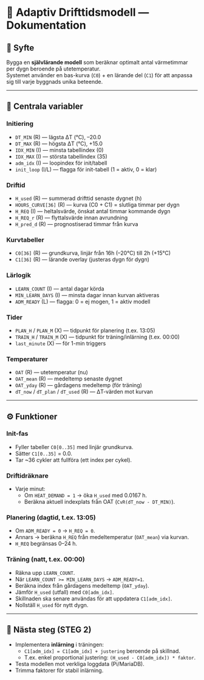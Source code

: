
# 📘 Adaptiv Drifttidsmodell — Dokumentation

## 🎯 Syfte
Bygga en **självlärande modell** som beräknar optimalt antal värmetimmar per dygn beroende på utetemperatur.  
Systemet använder en bas-kurva (`C0`) + en lärande del (`C1`) för att anpassa sig till varje byggnads unika beteende.

---

## 🔑 Centrala variabler

### Initiering
- `DT_MIN` (R) — lägsta ΔT (°C), –20.0  
- `DT_MAX` (R) — högsta ΔT (°C), +15.0  
- `IDX_MIN` (I) — minsta tabellindex (0)  
- `IDX_MAX` (I) — största tabellindex (35)  
- `adm_idx` (I) — loopindex för init/tabell  
- `init_loop` (I/L) — flagga för init-tabell (1 = aktiv, 0 = klar)  

### Driftid
- `H_used` (R) — summerad drifttid senaste dygnet (h)  
- `HOURS_CURVE[36]` (R) — kurva (C0 + C1) = slutliga timmar per dygn  
- `H_REQ` (I) — heltalsvärde, önskat antal timmar kommande dygn  
- `H_REQ_r` (R) — flyttalsvärde innan avrundning  
- `H_pred_d` (R) — prognostiserad timmar från kurva  

### Kurvtabeller
- `C0[36]` (R) — grundkurva, linjär från 16h (–20°C) till 2h (+15°C)  
- `C1[36]` (R) — lärande overlay (justeras dygn för dygn)  

### Lärlogik
- `LEARN_COUNT` (I) — antal dagar körda  
- `MIN_LEARN_DAYS` (I) — minsta dagar innan kurvan aktiveras  
- `ADM_READY` (L) — flagga: 0 = ej mogen, 1 = aktiv modell  

### Tider
- `PLAN_H` / `PLAN_M` (X) — tidpunkt för planering (t.ex. 13:05)  
- `TRAIN_H` / `TRAIN_M` (X) — tidpunkt för träning/inlärning (t.ex. 00:00)  
- `last_minute` (X) — för 1-min triggers  

### Temperaturer
- `OAT` (R) — utetemperatur (nu)  
- `OAT_mean` (R) — medeltemp senaste dygnet  
- `OAT_yday` (R) — gårdagens medeltemp (för träning)  
- `dT_now` / `dT_plan` / `dT_used` (R) — ΔT-värden mot kurvan  

---

## ⚙️ Funktioner

### Init-fas
- Fyller tabeller `C0[0..35]` med linjär grundkurva.  
- Sätter `C1[0..35]` = 0.0.  
- Tar ~36 cykler att fullföra (ett index per cykel).  

### Driftidräknare
- Varje minut:  
  - Om `HEAT_DEMAND = 1` → öka `H_used` med 0.0167 h.  
  - Beräkna aktuell indexplats från OAT (`CvR(dT_now - DT_MIN)`).  

### Planering (dagtid, t.ex. 13:05)
- Om `ADM_READY = 0` → `H_REQ = 0`.  
- Annars → beräkna `H_REQ` från medeltemperatur (`OAT_mean`) via kurvan.  
- `H_REQ` begränsas 0–24 h.  

### Träning (natt, t.ex. 00:00)
- Räkna upp `LEARN_COUNT`.  
- När `LEARN_COUNT >= MIN_LEARN_DAYS` → `ADM_READY=1`.  
- Beräkna index från gårdagens medeltemp (`OAT_yday`).  
- Jämför `H_used` (utfall) med `C0[adm_idx]`.  
- Skillnaden ska senare användas för att uppdatera `C1[adm_idx]`.  
- Nollställ `H_used` för nytt dygn.  

---

## 🚦 Nästa steg (STEG 2)
- Implementera **inlärning** i träningen:  
  - `C1[adm_idx] = C1[adm_idx] + justering` beroende på skillnad.  
  - T.ex. enkel proportional justering: `(H_used - C0[adm_idx]) * faktor`.  
- Testa modellen mot verkliga loggdata (Pi/MariaDB).  
- Trimma faktorer för stabil inlärning.  
